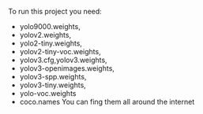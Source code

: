 To run this project you need:
- yolo9000.weights,
- yolov2.weights,
- yolo2-tiny.weights,
- yolov2-tiny-voc.weights,
- yolov3.cfg,yolov3.weights,
- yolov3-openimages.weights,
- yolov3-spp.weights,
- yolov3-tiny.weights,
- yolo-voc.weights
- coco.names
You can fing them all around the internet
